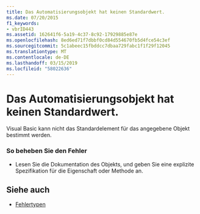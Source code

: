 ```yaml
---
title: Das Automatisierungsobjekt hat keinen Standardwert.
ms.date: 07/20/2015
f1_keywords:
- vbrID443
ms.assetid: 162641f6-5a19-4c37-8c92-17929885e87e
ms.openlocfilehash: 8ed6ed71f7dbbf0cd84d554670fb5d4fce54c3ef
ms.sourcegitcommit: 5c1abeec15fbddcc7dbaa729fabc1f1f29f12045
ms.translationtype: MT
ms.contentlocale: de-DE
ms.lasthandoff: 03/15/2019
ms.locfileid: "58022636"
---
```

# <a name="automation-object-does-not-have-a-default-value"></a>Das Automatisierungsobjekt hat keinen Standardwert.
Visual Basic kann nicht das Standardelement für das angegebene Objekt bestimmt werden.  
  
### <a name="to-correct-the-error"></a>So beheben Sie den Fehler  
  
-   Lesen Sie die Dokumentation des Objekts, und geben Sie eine explizite Spezifikation für die Eigenschaft oder Methode an.  
  
## <a name="see-also"></a>Siehe auch

- [Fehlertypen](../../visual-basic/programming-guide/language-features/error-types.md)
